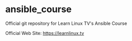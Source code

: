 # ansible_course
Official git repository for Learn Linux TV's Ansible Course

Official Web Site: https://learnlinux.tv
